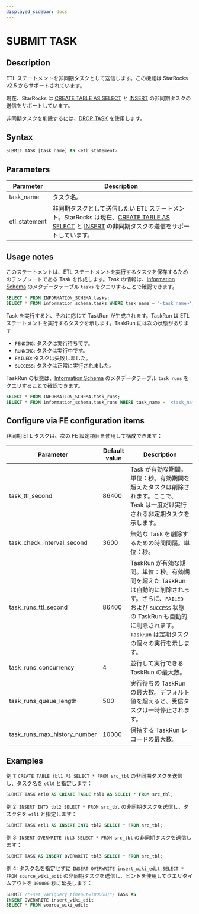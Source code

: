 ```yaml
---
displayed_sidebar: docs
---
```


# SUBMIT TASK

## Description

ETL ステートメントを非同期タスクとして送信します。この機能は StarRocks v2.5 からサポートされています。

現在、StarRocks は [CREATE TABLE AS SELECT](../../table_bucket_part_index/CREATE_TABLE_AS_SELECT.md) と [INSERT](../INSERT.md) の非同期タスクの送信をサポートしています。

非同期タスクを削除するには、[DROP TASK](DROP_TASK.md) を使用します。

## Syntax

```SQL
SUBMIT TASK [task_name] AS <etl_statement>
```

## Parameters

| **Parameter** | **Description**                                              |
| ------------- | ------------------------------------------------------------ |
| task_name     | タスク名。                                                   |
| etl_statement | 非同期タスクとして送信したい ETL ステートメント。StarRocks は現在、[CREATE TABLE AS SELECT](../../table_bucket_part_index/CREATE_TABLE_AS_SELECT.md) と [INSERT](../../loading_unloading/INSERT.md) の非同期タスクの送信をサポートしています。 |

## Usage notes

このステートメントは、ETL ステートメントを実行するタスクを保存するためのテンプレートである Task を作成します。Task の情報は、[Information Schema](../../../information_schema.md) のメタデータテーブル `tasks` をクエリすることで確認できます。

```SQL
SELECT * FROM INFORMATION_SCHEMA.tasks;
SELECT * FROM information_schema.tasks WHERE task_name = '<task_name>';
```

Task を実行すると、それに応じて TaskRun が生成されます。TaskRun は ETL ステートメントを実行するタスクを示します。TaskRun には次の状態があります：

- `PENDING`: タスクは実行待ちです。
- `RUNNING`: タスクは実行中です。
- `FAILED`: タスクは失敗しました。
- `SUCCESS`: タスクは正常に実行されました。

TaskRun の状態は、[Information Schema](../../../information_schema.md) のメタデータテーブル `task_runs` をクエリすることで確認できます。

```SQL
SELECT * FROM INFORMATION_SCHEMA.task_runs;
SELECT * FROM information_schema.task_runs WHERE task_name = '<task_name>';
```

## Configure via FE configuration items

非同期 ETL タスクは、次の FE 設定項目を使用して構成できます：

| **Parameter**                | **Default value** | **Description**                                              |
| ---------------------------- | ----------------- | ------------------------------------------------------------ |
| task_ttl_second              | 86400             | Task が有効な期間。単位：秒。有効期間を超えたタスクは削除されます。ここで、Task は一度だけ実行される非定期タスクを示します。 |
| task_check_interval_second   | 3600              | 無効な Task を削除するための時間間隔。単位：秒。            |
| task_runs_ttl_second         | 86400             | TaskRun が有効な期間。単位：秒。有効期間を超えた TaskRun は自動的に削除されます。さらに、`FAILED` および `SUCCESS` 状態の TaskRun も自動的に削除されます。`TaskRun` は定期タスクの個々の実行を示します。 |
| task_runs_concurrency        | 4                 | 並行して実行できる TaskRun の最大数。                       |
| task_runs_queue_length       | 500               | 実行待ちの TaskRun の最大数。デフォルト値を超えると、受信タスクは一時停止されます。 |
| task_runs_max_history_number | 10000             | 保持する TaskRun レコードの最大数。                         |

## Examples

例 1: `CREATE TABLE tbl1 AS SELECT * FROM src_tbl` の非同期タスクを送信し、タスク名を `etl0` と指定します：

```SQL
SUBMIT TASK etl0 AS CREATE TABLE tbl1 AS SELECT * FROM src_tbl;
```

例 2: `INSERT INTO tbl2 SELECT * FROM src_tbl` の非同期タスクを送信し、タスク名を `etl1` と指定します：

```SQL
SUBMIT TASK etl1 AS INSERT INTO tbl2 SELECT * FROM src_tbl;
```

例 3: `INSERT OVERWRITE tbl3 SELECT * FROM src_tbl` の非同期タスクを送信します：

```SQL
SUBMIT TASK AS INSERT OVERWRITE tbl3 SELECT * FROM src_tbl;
```

例 4: タスク名を指定せずに `INSERT OVERWRITE insert_wiki_edit SELECT * FROM source_wiki_edit` の非同期タスクを送信し、ヒントを使用してクエリタイムアウトを `100000` 秒に延長します：

```SQL
SUBMIT /*+set_var(query_timeout=100000)*/ TASK AS
INSERT OVERWRITE insert_wiki_edit
SELECT * FROM source_wiki_edit;
```